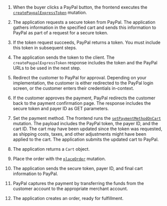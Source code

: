 1. When the buyer clicks a PayPal button, the frontend executes the [`createPaypalExpressToken`]({{page.baseurl}}/graphql/mutations/create-paypal-express-token.html) mutation.

1. The application requests a secure token from PayPal. The application gathers information in the specified cart and sends this information to PayPal as part of a request for a secure token.

1. If the token request succeeds, PayPal returns a token. You must include this token in subsequent steps.

1. The application sends the token to the client. The `createPaypalExpressToken` response includes the token and the PayPal URLs to be used in the next step.

1. Redirect the customer to PayPal for approval. Depending on your implementation, the customer is either redirected to the PayPal login screen, or the customer enters their credentials in-context.

1. If the customer approves the payment, PayPal redirects the customer back to the payment confirmation page. The response includes the secure token and payer ID as GET parameters.

1. Set the payment method. The frontend runs the [`setPaymentMethodOnCart`]({{page.baseurl}}/graphql/mutations/set-payment-method.html) mutation. The payload includes the PayPal token, the payer ID, and the cart ID. The cart may have been updated since the token was requested, as shipping costs, taxes, and other adjustments might have been applied to the cart. The application submits the updated cart to PayPal.

1. The application returns a `Cart` object.

1. Place the order with the [`placeOrder`]({{page.baseurl}}/graphql/mutations/place-order.html) mutation.

1. The application sends the secure token, payer ID, and final cart information to PayPal.

1. PayPal captures the payment by transferring the funds from the customer account to the appropriate merchant account.

1. The application creates an order, ready for fulfillment.